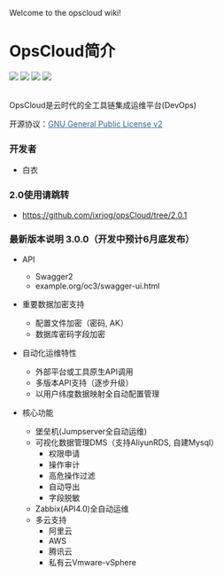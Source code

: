 Welcome to the opscloud wiki!

# OpsCloud简介
<img src="https://img.shields.io/badge/version-3.0.0-brightgreen.svg"></img>
<img src="https://img.shields.io/badge/java-8-brightgreen.svg"></img> 
<img src="https://img.shields.io/badge/springboot-2.2.2.RELEASE-brightgreen.svg"></img> 
<img src="https://img.shields.io/badge/mysql-8-brightgreen.svg"></img> 

<br>
OpsCloud是云时代的全工具链集成运维平台(DevOps)


开源协议：<a style="color:#2b669a" href="http://www.gnu.org/licenses/old-licenses/gpl-2.0.html" target="_blank">GNU General Public License v2</a>

### 开发者
* 白衣

### 2.0使用请跳转
  + https://github.com/ixrjog/opsCloud/tree/2.0.1

### 最新版本说明 3.0.0（开发中预计6月底发布）

+ API
  + Swagger2
  + example.org/oc3/swagger-ui.html

+ 重要数据加密支持
  + 配置文件加密（密码, AK）
  + 数据库密码字段加密

+ 自动化运维特性
  + 外部平台或工具原生API调用
  + 多版本API支持（逐步升级）
  + 以用户纬度数据映射全自动配置管理
  
+ 核心功能
  + 堡垒机(Jumpserver全自动运维)
  + 可视化数据管理DMS（支持AliyunRDS, 自建Mysql）
    + 权限申请
    + 操作审计
    + 高危操作过滤
    + 自动导出
    + 字段脱敏
  + Zabbix(API4.0)全自动运维
  + 多云支持
    + 阿里云
    + AWS
    + 腾讯云
    + 私有云Vmware-vSphere


